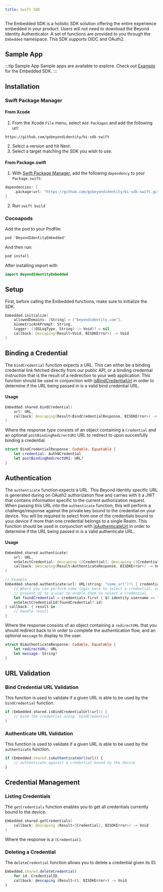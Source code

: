 ```yaml
---
title: Swift SDK
---
```


The Embedded SDK is a holistic SDK solution offering the entire experience embedded in your product. Users will not need to download the Beyond Identity Authenticator. A set of functions are provided to you through the `Embedded` namespace. This SDK supports OIDC and OAuth2.

## Sample App

:::tip Sample App
Sample apps are available to explore. Check out [Example](https://github.com/gobeyondidentity/bi-sdk-swift/tree/main/Example) for the Embedded SDK.
:::

## Installation

### Swift Package Manager

#### From Xcode

1. From the Xcode `File` menu, select `Add Packages` and add the following url:

```
https://github.com/gobeyondidentity/bi-sdk-swift
```

2. Select a version and hit Next.
3. Select a target matching the SDK you wish to use.

#### From Package.swift

1. With [Swift Package Manager](https://swift.org/package-manager),
   add the following `dependency` to your `Package.swift`:

```swift
dependencies: [
    .package(url: "https://github.com/gobeyondidentity/bi-sdk-swift.git", from: [version])
]
```

2. Run `swift build`

### Cocoapods

Add the pod to your Podfile:

```swift 
pod 'BeyondIdentityEmbedded'
```

And then run:
```swift 
pod install
```

After installing import with
```swift
import BeyondIdentityEmbedded
```

## Setup

First, before calling the Embedded functions, make sure to initialize the SDK.

```swift
Embedded.initialize(
    allowedDomains: [String] = ["beyondidentity.com"],
    biometricAskPrompt: String,
    logger: ((OSLogType, String) -> Void)? = nil,
    callback: @escaping(Result<Void, BISDKError>) -> Void
)
```

## Binding a Credential

The `bindCredential` function expects a URL. This can either be a binding credential link fetched directly from our public API, or a binding credential instruction that is the result of a redirection to your web application. This function should be used in conjunction with [isBindCredentialUrl](#bind-credential-url-validation) in order to determine if the URL being passed in is a valid bind credential URL.

#### Usage

```swift
Embedded.shared.bindCredential(
    url: URL,
    callback: @escaping(Result<BindCredentialResponse, BISDKError>) -> Void
)
```

Where the response type consists of an object containing a `Credential` and an optional `postBindingRedirectURI` URL to redirect to upon succesfully binding a credential.

```swift
struct BindCredentialResponse: Codable, Equatable {
    let credential: AuthNCredential
    let postBindingRedirectURI: URL?
}
```

## Authentication

The `authenticate` function expects a URL. This Beyond Identity specific URL is generated during on OAuth2 authorization flow and carries with it a JWT that contains information specific to the current authorization request. When passing this URL into the `authenticate` function, this will perform a challenge/response against the private key bound to the credential on your device. You will be required to select from one of the credentials bound to your device if more than one credential belongs to a single Realm. This function should be used in conjunction with [isAuthenticateUrl](#authenticate-url-validation) in order to determine if the URL being passed in is a valid authenticate URL.

#### Usage

```swift
Embedded.shared.authenticate(
    url: URL,
    onSelectCredential: @escaping ([Credential], @escaping ((CredentialID?) -> Void)) -> Void,
    callback: @escaping(Result<AuthenticateResponse, BISDKError>) -> Void
)

// Example
Embedded.shared.authenticate(url: URL(string: "some_url")!) { credentials, onSelectCredentialId in
    // Where you can perform some logic here to select a credential, or
    // present UI to a user to enable them to select a credential.
    let foundCredential = credentials.first { $0.identity.username == "some_username" }
    onSelectCredentialId(foundCredential?.id)
} callback: { result in
    // Handle result
}
```

Where the response consists of an object containing a `redirectURL` that you should redirect back to in order to complete the authentication flow, and an optional `message` to display to the user.

```swift
struct BiAuthenticateResponse: Codable, Equatable {
    let redirectURL: URL
    let message: String?
}
```

## URL Validation

### Bind Credential URL Validation

This function is used to validate if a given URL is able to be used by the `bindCredential` function.

```swift
if (Embedded.shared.isBindCredentialUrl(url)) {
    // bind the credential using `bindCredential`
}
```

### Authenticate URL Validation

This function is used to validate if a given URL is able to be used by the `authenticate` function.

```javascript
if (Embedded.shared.isAuthenticateUrl(url)) {
    // authenticate against a credential bound to the device
}
```

## Credential Management

### Listing Credentials

The `getCredentials` function enables you to get all credentials currently bound to the device.

```swift
Embedded.shared.getCredentials(
    callback: @escaping (Result<[Credential], BISDKError>) -> Void
)
```

Where the response is a `[Credential]`.

### Deleting a Credential

The `deleteCredential` function allows you to delete a credential given its ID.

```javascript
Embedded.shared.deleteCredential(
    for id: CredentialID,
    callback: @escaping (Result<(), BISDKError>) -> Void
)
```